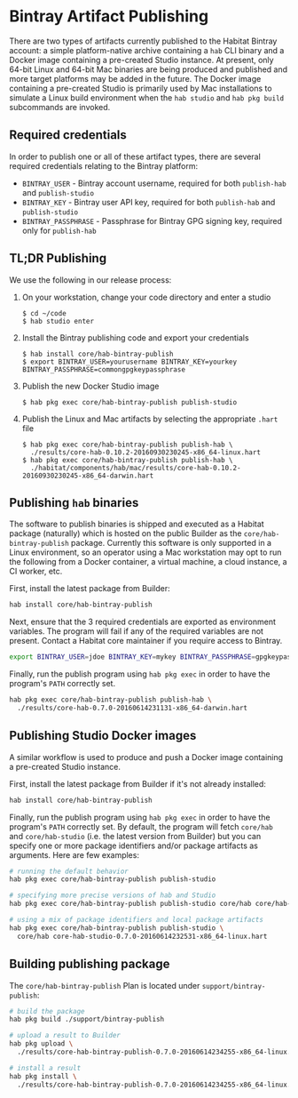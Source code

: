 # Bintray Artifact Publishing

There are two types of artifacts currently published to the Habitat Bintray
account: a simple platform-native archive containing a `hab` CLI binary and a
Docker image containing a pre-created Studio instance. At present, only 64-bit
Linux and 64-bit Mac binaries are being produced and published and more target
platforms may be added in the future. The Docker image containing a pre-created
Studio is primarily used by Mac installations to simulate a Linux build
environment when the `hab studio` and `hab pkg build` subcommands are invoked.

## Required credentials

In order to publish one or all of these artifact types, there are several
required credentials relating to the Bintray platform:

* `BINTRAY_USER` - Bintray account username, required for both `publish-hab`
  and `publish-studio`
* `BINTRAY_KEY` - Bintray user API key, required for both `publish-hab` and
  `publish-studio`
* `BINTRAY_PASSPHRASE` - Passphrase for Bintray GPG signing key, required only
  for `publish-hab`

## TL;DR Publishing

We use the following in our release process:

1. On your workstation, change your code directory and enter a studio

    ```
    $ cd ~/code
    $ hab studio enter
    ```

1. Install the Bintray publishing code and export your credentials

    ```
    $ hab install core/hab-bintray-publish
    $ export BINTRAY_USER=yourusername BINTRAY_KEY=yourkey BINTRAY_PASSPHRASE=commongpgkeypassphrase
    ```

1. Publish the new Docker Studio image
    ```
    $ hab pkg exec core/hab-bintray-publish publish-studio
    ```

1. Publish the Linux and Mac artifacts by selecting the appropriate `.hart` file

    ```
    $ hab pkg exec core/hab-bintray-publish publish-hab \
      ./results/core-hab-0.10.2-20160930230245-x86_64-linux.hart
    $ hab pkg exec core/hab-bintray-publish publish-hab \
      ./habitat/components/hab/mac/results/core-hab-0.10.2-20160930230245-x86_64-darwin.hart
    ```

## Publishing `hab` binaries

The software to publish binaries is shipped and executed as a Habitat package
(naturally) which is hosted on the public Builder as the
`core/hab-bintray-publish` package. Currently this software is only supported
in a Linux environment, so an operator using a Mac workstation may opt to run
the following from a Docker container, a virtual machine, a cloud instance, a
CI worker, etc.

First, install the latest package from Builder:

```sh
hab install core/hab-bintray-publish
```

Next, ensure that the 3 required credentials are exported as environment
variables. The program will fail if any of the required variables are not
present. Contact a Habitat core maintainer if you require access to Bintray.

```sh
export BINTRAY_USER=jdoe BINTRAY_KEY=mykey BINTRAY_PASSPHRASE=gpgkeypassphrase
```

Finally, run the publish program using `hab pkg exec` in order to have the
program's `PATH` correctly set.

```sh
hab pkg exec core/hab-bintray-publish publish-hab \
  ./results/core-hab-0.7.0-20160614231131-x86_64-darwin.hart
```

## Publishing Studio Docker images

A similar workflow is used to produce and push a Docker image containing a
pre-created Studio instance.

First, install the latest package from Builder if it's not already installed:

```sh
hab install core/hab-bintray-publish
```

Finally, run the publish program using `hab pkg exec` in order to have the
program's `PATH` correctly set. By default, the program will fetch `core/hab`
and `core/hab-studio` (i.e. the latest version from Builder) but you can
specify one or more package identifiers and/or package artifacts as arguments.
Here are few examples:

```sh
# running the default behavior
hab pkg exec core/hab-bintray-publish publish-studio

# specifying more precise versions of hab and Studio
hab pkg exec core/hab-bintray-publish publish-studio core/hab core/hab-studio

# using a mix of package identifiers and local package artifacts
hab pkg exec core/hab-bintray-publish publish-studio \
  core/hab core-hab-studio-0.7.0-20160614232531-x86_64-linux.hart
```

## Building publishing package

The `core/hab-bintray-publish` Plan is located under `support/bintray-publish`:

```sh
# build the package
hab pkg build ./support/bintray-publish

# upload a result to Builder
hab pkg upload \
  ./results/core-hab-bintray-publish-0.7.0-20160614234255-x86_64-linux.hart

# install a result
hab pkg install \
  ./results/core-hab-bintray-publish-0.7.0-20160614234255-x86_64-linux.hart
```
